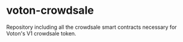# voton-crowdsale
Repository including all the crowdsale smart contracts necessary for Voton's V1 crowdsale token.